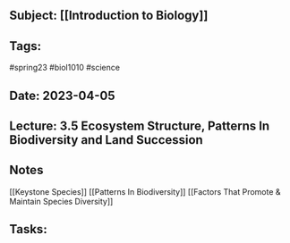 ## Subject: [[Introduction to Biology]]
## Tags:
#spring23 #biol1010 #science 
## Date: 2023-04-05
## Lecture: 3.5 Ecosystem Structure, Patterns In Biodiversity and Land Succession

## Notes
[[Keystone Species]]
[[Patterns In Biodiversity]]
[[Factors That Promote & Maintain Species Diversity]]

## Tasks: